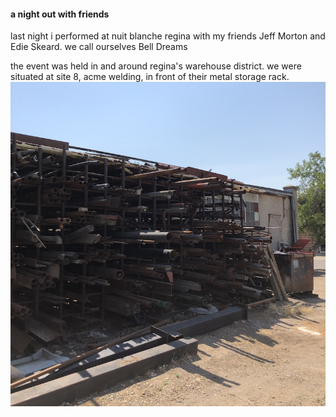 #### a night out with friends

last night i performed at nuit blanche regina with my friends Jeff Morton and Edie Skeard.
we call ourselves Bell Dreams

the event was held in and around regina's warehouse district. we were situated at site 8,
acme welding, in front of their metal storage rack.
![acme_rack](log/image/high/210829.jpg)

